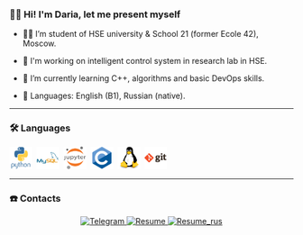 ### 👋🏻 Hi! I'm Daria, let me present myself


- 👩‍💻 I’m student of HSE university & School 21 (former Ecole 42), Moscow.

- 🔭 I'm working on intelligent control system in research lab in HSE.

- 🌱 I’m currently learning C++, algorithms and basic DevOps skills.

- 💬 Languages: English (B1), Russian (native).

---
### 🛠 Languages
<div>
    <img src="https://github.com/devicons/devicon/blob/master/icons/python/python-original-wordmark.svg" title="Python" alt="Python" width="40" height="40"/>&nbsp;
    <img src="https://github.com/devicons/devicon/blob/master/icons/mysql/mysql-original-wordmark.svg" title="MySQL"  alt="MySQL" width="40" height="40"/>&nbsp;
    <img src="https://github.com/devicons/devicon/blob/master/icons/jupyter/jupyter-original-wordmark.svg" title="jupyter" alt="jupyter" width="40" height="40"/>&nbsp;
    <img src="https://github.com/devicons/devicon/blob/master/icons/c/c-original.svg" title="C" alt="C" width="40" height="40"/>&nbsp;
    <img src="https://github.com/devicons/devicon/blob/master/icons/linux/linux-original.svg" title="linux" alt="linux" width="40" height="40"/>&nbsp;
    <img src="https://github.com/devicons/devicon/blob/master/icons/git/git-original-wordmark.svg" title="Git" **alt="Git" width="40" height="40"/>&nbsp;

</div>

---
### ☎️ Contacts

<div id="socials" align="center">
<a href="https://t.me/ddkozyreva">
    <img src="https://img.shields.io/badge/Telegram-black?style=for-the-badge&logo=telegram&logoColor=blue" alt="Telegram"/>
</a>
<a href="">
    <img src="https://img.shields.io/badge/Resume-black?style=for-the-badge&_&logoColor=white" alt="Resume"/>
</a>
<a href="">
    <img src="https://img.shields.io/badge/Resume(rus)-black?style=for-the-badge&_&logoColor=white" alt="Resume_rus"/>
</a>
</div>